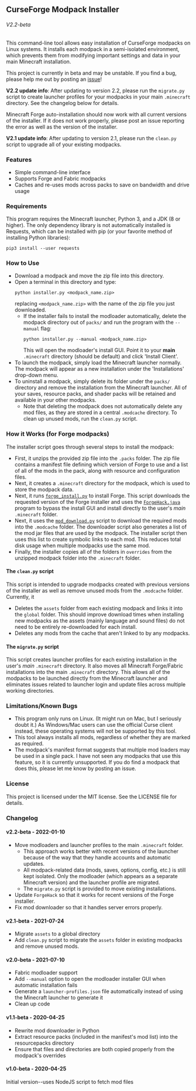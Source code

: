 ## CurseForge Modpack Installer  
###### V2.2-beta
This command-line tool allows easy installation of CurseForge modpacks on Linux
systems. It installs each modpack in a semi-isolated environment, which prevents
them from modifying important settings and data in your main Minecraft installation.

This project is currently in beta and may be unstable. If you find a bug, please
help me out by posting an [issue](https://github.com/cdbbnnyCode/modpack-installer/issues)!



**V2.2 update info**: After updating to version 2.2, please run the `migrate.py`
script to create launcher profiles for your modpacks in your main `.minecraft`
directory. See the changelog below for details.

Minecraft Forge auto-installation should now work with all current versions of the installer.
If it does not work properly, please post an issue reporting the error as well as the version
of the installer.

**V2.1 update info**: After updating to version 2.1, please run the `clean.py` script
to upgrade all of your existing modpacks.

### Features
* Simple command-line interface
* Supports Forge and Fabric modpacks
* Caches and re-uses mods across packs to save on bandwidth and drive usage

### Requirements  
This program requires the Minecraft launcher, Python 3, and a JDK (8 or
higher). The only dependency library is not automatically installed is Requests,
which can be installed with pip (or your favorite method of installing Python
libraries):  
```
pip3 install --user requests
```

### How to Use
* Download a modpack and move the zip file into this directory.
* Open a terminal in this directory and type:
  ```
  python installer.py <modpack_name.zip>
  ```
  replacing `<modpack_name.zip>` with the name of the zip file you just downloaded.
  * If the installer fails to install the modloader automatically,
    delete the modpack directory out of `packs/`
    and run the program with the `--manual` flag:
    ```
    python installer.py --manual <modpack_name.zip>
    ```
    This will open the modloader's install GUI. Point it to your **main**
    `.minecraft` directory (should be default) and click 'Install Client'.
* To launch the modpack, simply load the Minecraft launcher normally. The modpack
  will appear as a new installation under the 'Installations' drop-down menu.
* To uninstall a modpack, simply delete its folder under the `packs/` directory
  and remove the installation from the Minecraft launcher. All of your saves, 
  resource packs, and shader packs will be retained and available in your other 
  modpacks.
  * Note that deleting the modpack does not automatically delete any mod files, as
    they are stored in a central `.modcache` directory. To clean up unused mods, run
    the `clean.py` script.

### How it Works (for Forge modpacks)
The installer script goes through several steps to install the modpack:
* First, it unzips the provided zip file into the `.packs` folder. The zip file
  contains a manifest file defining which version of Forge to use and a list of
  all of the mods in the pack, along with resource and configuration files.
* Next, it creates a `.minecraft` directory for the modpack, which is used to store
  the modpack data.
* Next, it runs [`forge_install.py`](/forge_install.py) to install Forge. This script downloads the
  requested version of the Forge installer and uses the [`ForgeHack.java`](/ForgeHack.java) program
  to bypass the install GUI and install directly to the user's *main* `.minecraft` folder.
* Next, it uses the [`mod_download.py`](/mod_download.py) script to download the required mods into
  the `.modcache` folder. The downloader script also generates a list of the mod
  jar files that are used by the modpack. The installer script then uses this
  list to create symbolic links to each mod. This reduces total disk usage when multiple
  modpacks use the same mod.
* Finally, the installer copies all of the folders in `overrides` from the unzipped
  modpack folder into the `.minecraft` folder.

#### The `clean.py` script
This script is intended to upgrade modpacks created with previous versions of the installer
as well as remove unused mods from the `.modcache` folder. Currently, it
* Deletes the `assets` folder from each existing modpack and links it into the `global`
  folder. This should improve download times when installing new modpacks as the assets
  (mainly language and sound files) do not need to be entirely re-downloaded for each install.
* Deletes any mods from the cache that aren't linked to by any modpacks.

#### The `migrate.py` script
This script creates launcher profiles for each existing installation in the user's *main* 
`.minecraft` directory. It also moves all Minecraft Forge/Fabric installations into the main
`.minecraft` directory. This allows all of the modpacks to be launched directly from the Minecraft 
launcher and eliminates issues related to launcher login and update files across multiple working 
directories.

### Limitations/Known Bugs
* This program only runs on Linux. (It might run on Mac, but I seriously doubt it.)
  As Windows/Mac users can use the official Curse client instead, these operating
  systems will not be supported by this tool.
* This tool always installs all mods, regardless of whether they are marked as
  required.
* The modpack's manifest format suggests that multiple mod loaders may be used
  in a single pack. I have not seen any modpacks that use this feature, so it
  is currently unsupported. If you do find a modpack that does this, please let
  me know by posting an issue.

### License
This project is licensed under the MIT license. See the LICENSE file for details.


### Changelog
#### v2.2-beta - 2022-01-10
* Move modloaders and launcher profiles to the main `.minecraft` folder.
  * This approach works better with recent versions of the launcher because of the way that they
    handle accounts and automatic updates.
  * All modpack-related data (mods, saves, options, config, etc.) is still kept isolated. Only the 
    modloader (which appears as a separate Minecraft version) and the launcher profile are migrated.
  * The `migrate.py` script is provided to move existing installations.
* Update `ForgeHack` so that it works for recent versions of the Forge installer.
* Fix mod downloader so that it handles server errors properly.

#### v2.1-beta - 2021-07-24
* Migrate `assets` to a global directory
* Add `clean.py` script to migrate the `assets` folder in existing modpacks and remove
  unused mods.

#### v2.0-beta - 2021-07-10
* Fabric modloader support
* Add `--manual` option to open the modloader installer GUI when automatic installation
  fails
* Generate a `launcher-profiles.json` file automatically instead of using the Minecraft
  launcher to generate it
* Clean up code

#### v1.1-beta - 2020-04-25
* Rewrite mod downloader in Python
* Extract resource packs (included in the manifest's mod list) into the resourcepacks
  directory
* Ensure that files and directories are both copied properly from the modpack's overrides

#### v1.0-beta - 2020-04-25
Initial version--uses NodeJS script to fetch mod files
